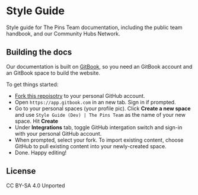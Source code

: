 # Style Guide
Style guide for The Pins Team documentation, including the public team handbook, and our Community Hubs Network.

## Building the docs

Our documentation is built on [GitBook](https://gitbook.com), so you need an GitBook account and an GitBook space to build the website.

To get things started:
* [Fork this repoisotry](https://github.com/MadeByThePinsHub/Style-Guide/fork) to your personal GitHub account.
* Open `https://app.gitbook.com` in an new tab. Sign in if prompted.
* Go to your personal spaces (your profile pic). Click **Create a new space** and use `Style Guide (Dev) | The Pins Team` as the name of your new space. Hit **Create**
* Under **Integrations** tab, toggle GitHub intergation switch and sign-in with your personal GitHub account.
* When prompted, select your fork. To import existing content, choose GitHub to pull existing content into your newly-created space.
* Done. Happy editing!

## License

CC BY-SA 4.0 Unported
